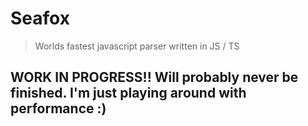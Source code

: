 # Seafox

> Worlds fastest javascript parser written in JS / TS

## WORK IN PROGRESS!!  Will probably never be finished. I'm just playing around with performance :)
